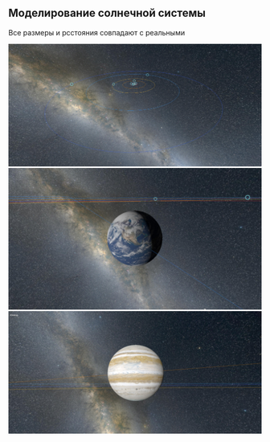## Моделирование солнечной системы

Все размеры и рсстояния совпадают с реальными

![img.png](docs/img/img.png)
![img_1.png](docs/img/img_1.png)
![img_2.png](docs/img/img_2.png)
